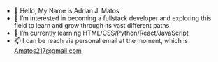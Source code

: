 - 👋 Hello, My Name is Adrian J. Matos
- 👀 I’m interested in becoming a fullstack developer and exploring this field to learn and grow through its vast different paths. 
- 🌱 I’m currently learning HTML/CSS/Python/React/JavaScript
- 📫 I can be reach via personal email at the moment, which is Amatos217@gmail.com

<!---
AJmatos2/AJmatos2 is a ✨ special ✨ repository because its `README.md` (this file) appears on your GitHub profile.
You can click the Preview link to take a look at your changes.
--->
